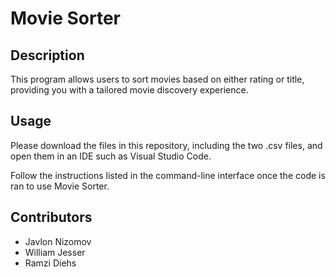 # Movie Sorter

## Description

This program allows users to sort movies based on either rating or title, providing you with a tailored movie discovery experience.

## Usage

Please download the files in this repository, including the two .csv files, and open them in an IDE such as Visual Studio Code.

Follow the instructions listed in the command-line interface once the code is ran to use Movie Sorter.

## Contributors

* Javlon Nizomov
* William Jesser
* Ramzi Diehs
